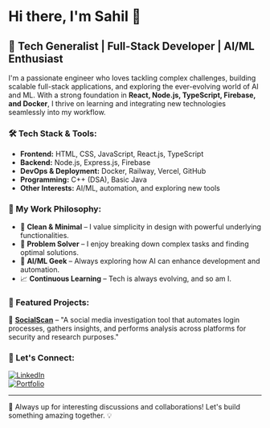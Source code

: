 # Hi there, I'm Sahil 👋

## 🚀 Tech Generalist | Full-Stack Developer | AI/ML Enthusiast

I'm a passionate engineer who loves tackling complex challenges, building scalable full-stack applications, and exploring the ever-evolving world of AI and ML. With a strong foundation in **React, Node.js, TypeScript, Firebase, and Docker**, I thrive on learning and integrating new technologies seamlessly into my workflow.

### 🛠️ Tech Stack & Tools:
- **Frontend:** HTML, CSS, JavaScript, React.js, TypeScript
- **Backend:** Node.js, Express.js, Firebase
- **DevOps & Deployment:** Docker, Railway, Vercel, GitHub
- **Programming:** C++ (DSA), Basic Java
- **Other Interests:** AI/ML, automation, and exploring new tools

### 🌟 My Work Philosophy:
- 🚀 **Clean & Minimal** – I value simplicity in design with powerful underlying functionalities.
- 🎯 **Problem Solver** – I enjoy breaking down complex tasks and finding optimal solutions.
- 🤖 **AI/ML Geek** – Always exploring how AI can enhance development and automation.
- 📈 **Continuous Learning** – Tech is always evolving, and so am I.

### 🎨 Featured Projects:
🚀 **[SocialScan](https://social-scan.vercel.app/)** – "A social media investigation tool that automates login processes, gathers insights, and performs analysis across platforms for security and research purposes." 


### 🎯 Let's Connect:
[![LinkedIn](https://img.shields.io/badge/LinkedIn-Profile-blue?style=flat&logo=linkedin)]([your-linkedin-url](https://www.linkedin.com/in/sahil-saraswat-67a365251/))  
[![Portfolio](https://img.shields.io/badge/Portfolio-Website-orange?style=flat&logo=google-chrome)](https://sahils38.github.io/Portfolio-website/)  

---
🚀 Always up for interesting discussions and collaborations! Let's build something amazing together. 💡
